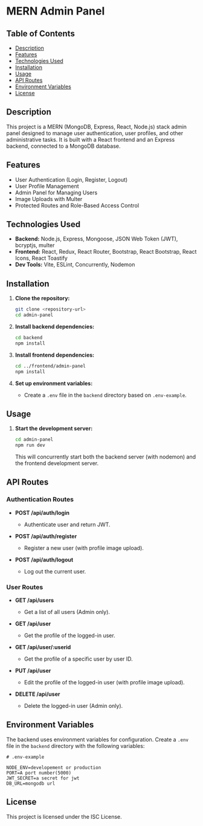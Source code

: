 # MERN Admin Panel

## Table of Contents

- [Description](#description)
- [Features](#features)
- [Technologies Used](#technologies-used)
- [Installation](#installation)
- [Usage](#usage)
- [API Routes](#api-routes)
- [Environment Variables](#environment-variables)
- [License](#license)

## Description

This project is a MERN (MongoDB, Express, React, Node.js) stack admin panel designed to manage user authentication, user profiles, and other administrative tasks. It is built with a React frontend and an Express backend, connected to a MongoDB database.

## Features

- User Authentication (Login, Register, Logout)
- User Profile Management
- Admin Panel for Managing Users
- Image Uploads with Multer
- Protected Routes and Role-Based Access Control

## Technologies Used

- **Backend:** Node.js, Express, Mongoose, JSON Web Token (JWT), bcryptjs, multer
- **Frontend:** React, Redux, React Router, Bootstrap, React Bootstrap, React Icons, React Toastify
- **Dev Tools:** Vite, ESLint, Concurrently, Nodemon

## Installation

1. **Clone the repository:**
    ```bash
    git clone <repository-url>
    cd admin-panel
    ```

2. **Install backend dependencies:**
    ```bash
    cd backend
    npm install
    ```

3. **Install frontend dependencies:**
    ```bash
    cd ../frontend/admin-panel
    npm install
    ```

4. **Set up environment variables:**
    - Create a `.env` file in the `backend` directory based on `.env-example`.

## Usage

1. **Start the development server:**
    ```bash
    cd admin-panel
    npm run dev
    ```

    This will concurrently start both the backend server (with nodemon) and the frontend development server.

## API Routes

### Authentication Routes
- **POST /api/auth/login**
  - Authenticate user and return JWT.
  
- **POST /api/auth/register**
  - Register a new user (with profile image upload).
  
- **POST /api/auth/logout**
  - Log out the current user.

### User Routes
- **GET /api/users**
  - Get a list of all users (Admin only).

- **GET /api/user**
  - Get the profile of the logged-in user.

- **GET /api/user/:userid**
  - Get the profile of a specific user by user ID.

- **PUT /api/user**
  - Edit the profile of the logged-in user (with profile image upload).

- **DELETE /api/user**
  - Delete the logged-in user (Admin only).

## Environment Variables

The backend uses environment variables for configuration. Create a `.env` file in the `backend` directory with the following variables:

```
# .env-example

NODE_ENV=developement or production
PORT=A port number(5000)
JWT_SECRET=a secret for jwt
DB_URL=mongodb url
```


## License

This project is licensed under the ISC License.
